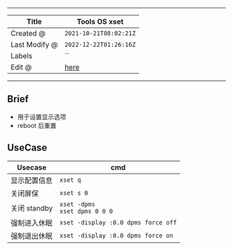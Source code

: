 -----

| Title         | Tools OS xset                                      |
| ------------- | -------------------------------------------------- |
| Created @     | `2021-10-21T08:02:21Z`                             |
| Last Modify @ | `2022-12-22T01:26:16Z`                             |
| Labels        | \`\`                                               |
| Edit @        | [here](https://github.com/junxnone/linux/issues/8) |

-----

## Brief

  - 用于设置显示选项
  - reboot 后重置

## UseCase

| Usecase    | cmd                                 |
| ---------- | ----------------------------------- |
| 显示配置信息     | `xset q`                            |
| 关闭屏保       | `xset s 0`                          |
| 关闭 standby | `xset -dpms`<br>`xset dpms 0 0 0`   |
| 强制进入休眠     | `xset -display :0.0 dpms force off` |
| 强制退出休眠     | `xset -display :0.0 dpms force on`  |
